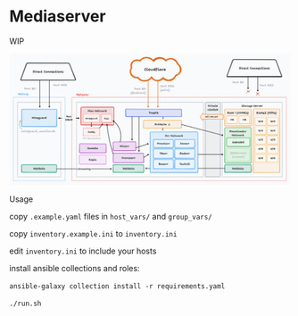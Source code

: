 # Mediaserver

WIP

![](./assets/architecture.png)

Usage

copy `.example.yaml` files in `host_vars/` and `group_vars/`

copy `inventory.example.ini` to `inventory.ini`

edit `inventory.ini` to include your hosts

install ansible collections and roles:

`ansible-galaxy collection install -r requirements.yaml`

`./run.sh`
